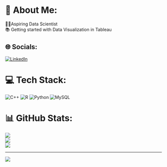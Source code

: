 # 💫 About Me:
 👩‍💻Aspiring Data Scientist<br> 📚 Getting started with Data Visualization in Tableau


## 🌐 Socials:
[![LinkedIn](https://img.shields.io/badge/LinkedIn-%230077B5.svg?logo=linkedin&logoColor=white)](https://linkedin.com/in/akriti-sharma-81ab071a9) 

# 💻 Tech Stack:
![C++](https://img.shields.io/badge/c++-%2300599C.svg?style=for-the-badge&logo=c%2B%2B&logoColor=white) ![R](https://img.shields.io/badge/r-%23276DC3.svg?style=for-the-badge&logo=r&logoColor=white) ![Python](https://img.shields.io/badge/python-3670A0?style=for-the-badge&logo=python&logoColor=ffdd54) ![MySQL](https://img.shields.io/badge/mysql-4479A1.svg?style=for-the-badge&logo=mysql&logoColor=white)
# 📊 GitHub Stats:
![](https://github-readme-stats.vercel.app/api?username=akriti-star&theme=dark&hide_border=false&include_all_commits=false&count_private=false)<br/>
![](https://github-readme-streak-stats.herokuapp.com/?user=akriti-star&theme=dark&hide_border=false)<br/>
![](https://github-readme-stats.vercel.app/api/top-langs/?username=akriti-star&theme=dark&hide_border=false&include_all_commits=false&count_private=false&layout=compact)

---
[![](https://visitcount.itsvg.in/api?id=akriti-star&icon=0&color=0)](https://visitcount.itsvg.in)

<!-- Proudly created with GPRM ( https://gprm.itsvg.in ) -->
